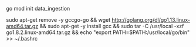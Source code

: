 
go mod init data_ingestion

sudo apt-get remove -y gccgo-go && wget http://golang.org/dl/go1.13.linux-amd64.tar.gz && sudo apt-get -y install gcc && sudo tar -C /usr/local -xzf go1.8.2.linux-amd64.tar.gz && echo "export PATH=\$PATH:/usr/local/go/bin" >> ~/.bashrc
